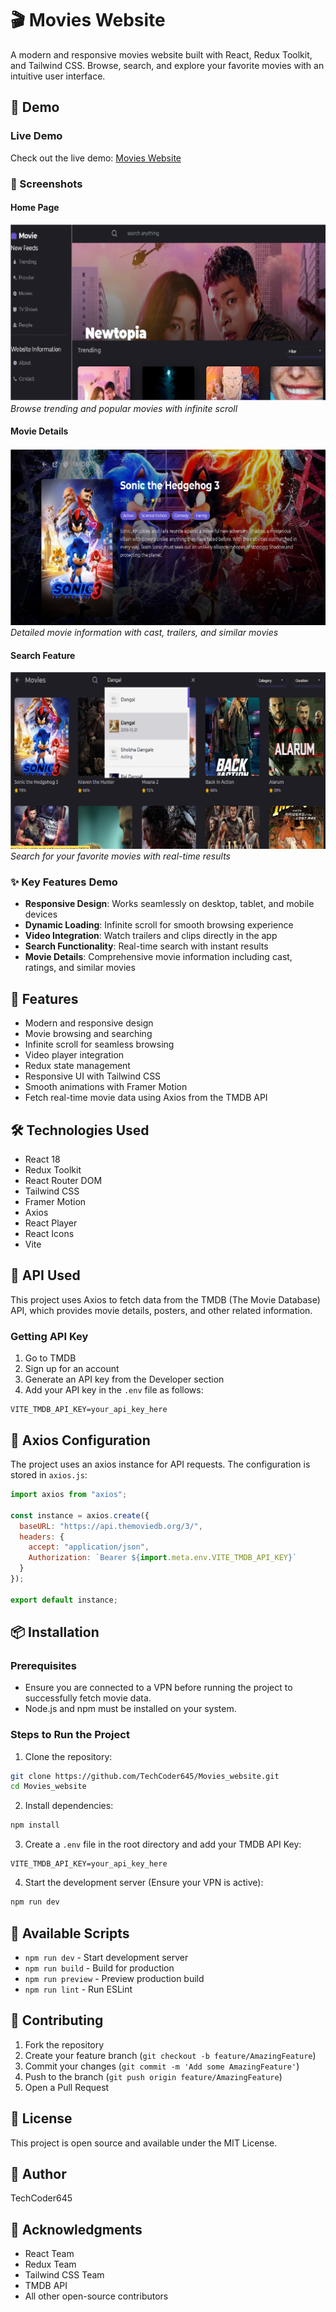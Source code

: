# 🎬 Movies Website

A modern and responsive movies website built with React, Redux Toolkit, and Tailwind CSS. Browse, search, and explore your favorite movies with an intuitive user interface.

## 🎯 Demo

### Live Demo
Check out the live demo: [Movies Website](https://movies-website-tmdb.netlify.app/)

### 📸 Screenshots

#### Home Page
![Home Page](https://github.com/TechCoder645/Movies_website/blob/main/src/assets/home.png?raw=true)
*Browse trending and popular movies with infinite scroll*

#### Movie Details
![Movie Details](https://github.com/TechCoder645/Movies_website/blob/main/src/assets/movies.png?raw=true)
*Detailed movie information with cast, trailers, and similar movies*

#### Search Feature
![Search](https://github.com/TechCoder645/Movies_website/blob/main/src/assets/search.png?raw=true)
*Search for your favorite movies with real-time results*

### ✨ Key Features Demo
- **Responsive Design**: Works seamlessly on desktop, tablet, and mobile devices
- **Dynamic Loading**: Infinite scroll for smooth browsing experience
- **Video Integration**: Watch trailers and clips directly in the app
- **Search Functionality**: Real-time search with instant results
- **Movie Details**: Comprehensive movie information including cast, ratings, and similar movies

## 🚀 Features

- Modern and responsive design
- Movie browsing and searching
- Infinite scroll for seamless browsing
- Video player integration
- Redux state management
- Responsive UI with Tailwind CSS
- Smooth animations with Framer Motion
- Fetch real-time movie data using Axios from the TMDB API

## 🛠️ Technologies Used

- React 18
- Redux Toolkit
- React Router DOM
- Tailwind CSS
- Framer Motion
- Axios
- React Player
- React Icons
- Vite

## 🔗 API Used

This project uses Axios to fetch data from the TMDB (The Movie Database) API, which provides movie details, posters, and other related information.

### Getting API Key

1. Go to TMDB
2. Sign up for an account
3. Generate an API key from the Developer section
4. Add your API key in the `.env` file as follows:
```
VITE_TMDB_API_KEY=your_api_key_here
```

## 🔌 Axios Configuration

The project uses an axios instance for API requests. The configuration is stored in `axios.js`:

```javascript
import axios from "axios";

const instance = axios.create({
  baseURL: "https://api.themoviedb.org/3/",
  headers: {
    accept: "application/json",
    Authorization: `Bearer ${import.meta.env.VITE_TMDB_API_KEY}`
  }
});

export default instance;
```

## 📦 Installation

### Prerequisites

- Ensure you are connected to a VPN before running the project to successfully fetch movie data.
- Node.js and npm must be installed on your system.

### Steps to Run the Project

1. Clone the repository:
```bash
git clone https://github.com/TechCoder645/Movies_website.git
cd Movies_website
```

2. Install dependencies:
```bash
npm install
```

3. Create a `.env` file in the root directory and add your TMDB API Key:
```
VITE_TMDB_API_KEY=your_api_key_here
```

4. Start the development server (Ensure your VPN is active):
```bash
npm run dev
```

## 🔧 Available Scripts

- `npm run dev` - Start development server
- `npm run build` - Build for production
- `npm run preview` - Preview production build
- `npm run lint` - Run ESLint

## 🤝 Contributing

1. Fork the repository
2. Create your feature branch (`git checkout -b feature/AmazingFeature`)
3. Commit your changes (`git commit -m 'Add some AmazingFeature'`)
4. Push to the branch (`git push origin feature/AmazingFeature`)
5. Open a Pull Request

## 📄 License

This project is open source and available under the MIT License.

## 👤 Author

TechCoder645

## 🙏 Acknowledgments

- React Team
- Redux Team
- Tailwind CSS Team
- TMDB API
- All other open-source contributors
